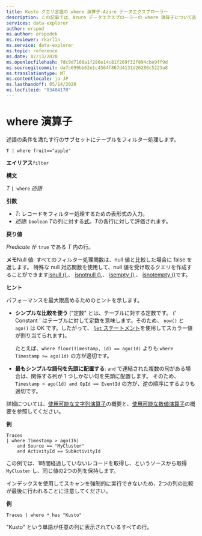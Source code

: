 ```yaml
---
title: Kusto クエリ言語の where 演算子-Azure データエクスプローラー
description: この記事では、Azure データエクスプローラーの where 演算子について説明します。
services: data-explorer
author: orspod
ms.author: orspodek
ms.reviewer: rkarlin
ms.service: data-explorer
ms.topic: reference
ms.date: 02/13/2020
ms.openlocfilehash: 7dc9d7166a1f286e14c81f269f32f894cbe9ff9d
ms.sourcegitcommit: da7c699bb62e1c4564f867d4131d26286c5223a8
ms.translationtype: MT
ms.contentlocale: ja-JP
ms.lasthandoff: 05/14/2020
ms.locfileid: "83404170"
---
```

# <a name="where-operator"></a>where 演算子

述語の条件を満たす行のサブセットにテーブルをフィルター処理します。

```kusto
T | where fruit=="apple"
```

**エイリアス**`filter`

**構文**

*T* `| where` *述語*

**引数**

* *T*: レコードをフィルター処理するための表形式の入力。
* *述語*: `boolean` *T*の列に対する[式](./scalar-data-types/bool.md)。*T*の各行に対して評価されます。

**戻り値**

*Predicate* が `true` である *T* 内の行。

**メモ**Null 値: すべてのフィルター処理関数は、null 値と比較した場合に false を返します。 特殊な null 対応関数を使用して、null 値を受け取るクエリを作成することができます[isnull ()](./isnullfunction.md),、 [isnotnull ()](./isnotnullfunction.md),、 [isempty (](./isemptyfunction.md)),、 [isnotempty ()](./isnotemptyfunction.md)です。 

**ヒント**

パフォーマンスを最大限高めるためのヒントを示します。

* **シンプルな比較を使う** ("定数" とは、テーブルに対する定数です。 (' Constant ' はテーブルに対して定数を意味します。そのため、 `now()` と `ago()` は OK です。したがって、 [ `let` ステートメント](./letstatement.md)を使用してスカラー値が割り当てられます)。

    たとえば、`where floor(Timestamp, 1d) == ago(1d)` よりも `where Timestamp >= ago(1d)` の方が適切です。

* **最もシンプルな語句を先頭に配置する**: `and` で連結された複数の句がある場合は、関係する列が 1 つしかない句を先頭に配置します。 そのため、 `Timestamp > ago(1d) and OpId == EventId` の方が、逆の順序にするよりも適切です。

詳細については、[使用可能な文字列演算子](./datatypes-string-operators.md)の概要と、[使用可能な数値演算子](./numoperators.md)の概要を参照してください。

**例**

```kusto
Traces
| where Timestamp > ago(1h)
    and Source == "MyCluster"
    and ActivityId == SubActivityId 
```

この例では、1時間経過していないレコードを取得し、というソースから取得 `MyCluster` し、同じ値の2つの列を保持します。 

インデックスを使用してスキャンを強制的に実行できないため、2つの列の比較が最後に行われることに注意してください。

**例**

```kusto
Traces | where * has "Kusto"
```

"Kusto" という単語が任意の列に表示されているすべての行。
